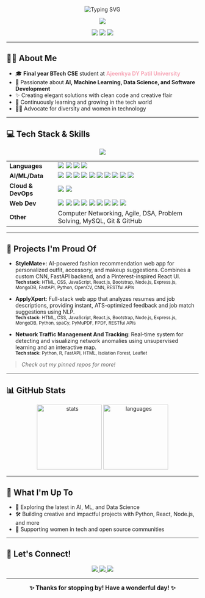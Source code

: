 <!-- Profile README for Shivani Shewale -->

<p align="center">
  <img src="https://readme-typing-svg.demolab.com?font=Fira+Code&weight=700&size=32&pause=1200&color=EC4899&center=true&vCenter=true&width=700&lines=Hey+%F0%9F%91%8B%2C+I'm+Shivani+Shewale;AI+%7C+ML+%7C+Data+Science+Enthusiast;Final+Year+BTech+CSE+Student;Software+Developer+%E2%9C%A8" alt="Typing SVG" />
</p>

<p align="center">
  <img src="https://img.shields.io/badge/BTech%20CSE-ADYPU-F7A8B8?style=flat-square&logo=graduation-cap&logoColor=white" />
</p>
<p align="center">
  <img src="https://img.shields.io/badge/AI/ML Developer-FDCBFF?style=flat-square&logo=google" />
  <img src="https://img.shields.io/badge/Data%20Science-FFB6B9?style=flat-square&logo=databricks&logoColor=white" />
  <img src="https://img.shields.io/badge/Software%20Developer-F7A8B8?style=flat-square&logo=github&logoColor=white" />
</p>


---

## 👩‍💼 About Me

- 🎓 **Final year BTech CSE** student at <b style="color:#F7A8B8;">Ajeenkya DY Patil University</b>
- 💖 Passionate about <b>AI, Machine Learning, Data Science, and Software Development</b>
- ✨ Creating elegant solutions with clean code and creative flair
- 🌱 Continuously learning and growing in the tech world
- 👩‍💻 Advocate for diversity and women in technology

---

## 💻 Tech Stack & Skills

<p align="center">
  <img src="https://skillicons.dev/icons?i=python,tensorflow,pytorch,html,css,js,react,tailwind,bootstrap,nodejs,express,mysql,mongodb,docker,aws" />
</p>

<table>
  <tr>
    <td><b>Languages</b></td>
    <td>
      <img src="https://img.shields.io/badge/Python-EC4899?style=flat-square&logo=python&logoColor=white" />
      <img src="https://img.shields.io/badge/JavaScript-FFD6E0?style=flat-square&logo=javascript&logoColor=black" />
      <img src="https://img.shields.io/badge/SQL-F7A8B8?style=flat-square&logo=mysql&logoColor=white" />
      <img src="https://img.shields.io/badge/OOP-BA68C8?style=flat-square" />
    </td>
  </tr>
  <tr>
    <td><b>AI/ML/Data</b></td>
    <td>
      <img src="https://img.shields.io/badge/TensorFlow-FF61A6?style=flat-square&logo=tensorflow&logoColor=white" />
      <img src="https://img.shields.io/badge/Keras-FF6F91?style=flat-square&logo=keras&logoColor=white" />
      <img src="https://img.shields.io/badge/PyTorch-FF6384?style=flat-square&logo=pytorch&logoColor=white" />
      <img src="https://img.shields.io/badge/Scikit--Learn-F9A826?style=flat-square&logo=scikit-learn&logoColor=white" />
      <img src="https://img.shields.io/badge/Transformers-FFD6E0?style=flat-square" />
      <img src="https://img.shields.io/badge/Deep%20Learning-BD6EC6?style=flat-square" />
      <img src="https://img.shields.io/badge/NLP-FDCBFF?style=flat-square" />
      <img src="https://img.shields.io/badge/Data%20Science-FFB6B9?style=flat-square&logo=databricks&logoColor=white" />
      <img src="https://img.shields.io/badge/Python%20Libraries-EC4899?style=flat-square" />
      <img src="https://img.shields.io/badge/PowerBI-FBC02D?style=flat-square&logo=powerbi&logoColor=white" />
    </td>
  </tr>
  <tr>
    <td><b>Cloud & DevOps</b></td>
    <td>
      <img src="https://img.shields.io/badge/AWS-FFB6B9?style=flat-square&logo=amazonaws&logoColor=white" />
      <img src="https://img.shields.io/badge/Docker-2496ED?style=flat-square&logo=docker&logoColor=white" />
    </td>
  </tr>
  <tr>
    <td><b>Web Dev</b></td>
    <td>
      <img src="https://img.shields.io/badge/HTML5-FFB6B9?style=flat-square&logo=html5&logoColor=white" />
      <img src="https://img.shields.io/badge/CSS3-F7A8B8?style=flat-square&logo=css3&logoColor=white" />
      <img src="https://img.shields.io/badge/React-FF61A6?style=flat-square&logo=react&logoColor=white" />
      <img src="https://img.shields.io/badge/Node.js-FFD6E0?style=flat-square&logo=node.js&logoColor=white" />
      <img src="https://img.shields.io/badge/Express.js-000000?style=flat-square&logo=express&logoColor=white" />
      <img src="https://img.shields.io/badge/TailwindCSS-FDCBFF?style=flat-square&logo=tailwindcss&logoColor=white" />
      <img src="https://img.shields.io/badge/Bootstrap-EC4899?style=flat-square&logo=bootstrap&logoColor=white" />
      <img src="https://img.shields.io/badge/RESTful%20APIs-FF61A6?style=flat-square" />
      <img src="https://img.shields.io/badge/MongoDB-47A248?style=flat-square&logo=mongodb&logoColor=white" />
    </td>
  </tr>
  <tr>
    <td><b>Other</b></td>
    <td>
      Computer Networking, Agile, DSA, Problem Solving, MySQL, Git & GitHub
    </td>
  </tr>
</table>

---

## 🌟 Projects I'm Proud Of

- **StyleMate+**: AI-powered fashion recommendation web app for personalized outfit, accessory, and makeup suggestions. Combines a custom CNN, FastAPI backend, and a Pinterest-inspired React UI.
  <br><sub><b>Tech stack:</b> HTML, CSS, JavaScript, React.js, Bootstrap, Node.js, Express.js, MongoDB, FastAPI, Python, OpenCV, CNN, RESTful APIs</sub>

- **ApplyXpert**: Full-stack web app that analyzes resumes and job descriptions, providing instant, ATS-optimized feedback and job match suggestions using NLP.
  <br><sub><b>Tech stack:</b> HTML, CSS, JavaScript, React.js, Bootstrap, Node.js, Express.js, MongoDB, Python, spaCy, PyMuPDF, FPDF, RESTful APIs</sub>

- **Network Traffic Management And Tracking**: Real-time system for detecting and visualizing network anomalies using unsupervised learning and an interactive map.
  <br><sub><b>Tech stack:</b> Python, R, FastAPI, HTML, Isolation Forest, Leaflet</sub>

> *Check out my pinned repos for more!*

---

## 📊 GitHub Stats

<p align="center">
  <img src="https://github-readme-stats.vercel.app/api?username=ShivaniShewale02&show_icons=true&theme=rose_pine&hide_border=true&bg_color=fffafc&title_color=EC4899&icon_color=F7A8B8&text_color=9B59B6" height="170" alt="stats" />
  <img src="https://github-readme-stats.vercel.app/api/top-langs/?username=ShivaniShewale02&layout=compact&theme=rose_pine&hide_border=true&bg_color=fffafc&title_color=EC4899&text_color=9B59B6" height="170" alt="languages" />
</p>

---

## 🌱 What I'm Up To

- 🚀 Exploring the latest in AI, ML, and Data Science
- 🛠️ Building creative and impactful projects with Python, React, Node.js, and more
- 🤝 Supporting women in tech and open source communities

---

## 💌 Let's Connect!

<p align="center">
  <a href="https://www.linkedin.com/in/shivani-shewale-674384352/" target="_blank">
    <img src="https://img.shields.io/badge/LinkedIn-shivani--shewale-EC4899?style=for-the-badge&logo=linkedin&logoColor=white" />
  </a>
  <a href="https://shivanishewale02.github.io/ShivaniPortfolio/" target="_blank">
    <img src="https://img.shields.io/badge/Portfolio-Visit-9B59B6?style=for-the-badge&logo=portfolio&logoColor=white" />
  </a>
  <a href="mailto:work.shivanishewale@gmail.com" target="_blank">
    <img src="https://img.shields.io/badge/Email-work.shivanishewale@gmail.com-FF61A6?style=for-the-badge&logo=gmail&logoColor=white" />
  </a>
</p>

---

<p align="center" style="font-size:1.1em;">
  <b>✨ Thanks for stopping by! Have a wonderful day! ✨</b>
</p>

<!--
⭐️ From [ShivaniShewale02](https://github.com/ShivaniShewale02)
-->
